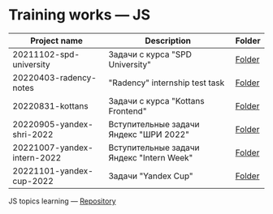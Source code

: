 # Training works — JS

| Project name                | Description                                | Folder
| --------------------------- | ------------------------------------------ | --------------------------------------------
| 20211102-spd-university     | Задачи с курса "SPD University"            | [Folder](./20211102-spd-university)
| 20220403-radency-notes      | "Radency" internship test task             | [Folder](./20220403-radency-notes)
| 20220831-kottans            | Задачи с курса "Kottans Frontend"          | [Folder](./20220831-kottans)
| 20220905-yandex-shri-2022   | Вступительные задачи Яндекс "ШРИ 2022"     | [Folder](./20220905-yandex-shri-2022)
| 20221007-yandex-intern-2022 | Вступительные задачи Яндекс "Intern Week"  | [Folder](./20221007-yandex-intern-2022)
| 20221101-yandex-cup-2022    | Задачи "Yandex Cup"                        | [Folder](./20221101-yandex-cup-2022)


JS topics learning — [Repository](https://github.com/hisbvdis/javascript)
